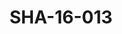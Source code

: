 ---
pid: SHA-16-013
title: SHA-16-013
language: en
collection: Sharhabil Ahmed
original_label: 
rights: Sharhabil Ahmed
location_of_original: Sharhabil Ahmed
photographer_or_studio: 
scanned_from: photograph 10.1 by 15.1
_date: '2001'
location: Egypt, Cairo
description: Sharhabil Ahmed with an 'oud and his band
additional_notes: 
permission_display: 'yes'
on_server: 'no'
on_website: 'no'
permalink: /photopages/en/SHA-16-013.html
layout: photo-page
---